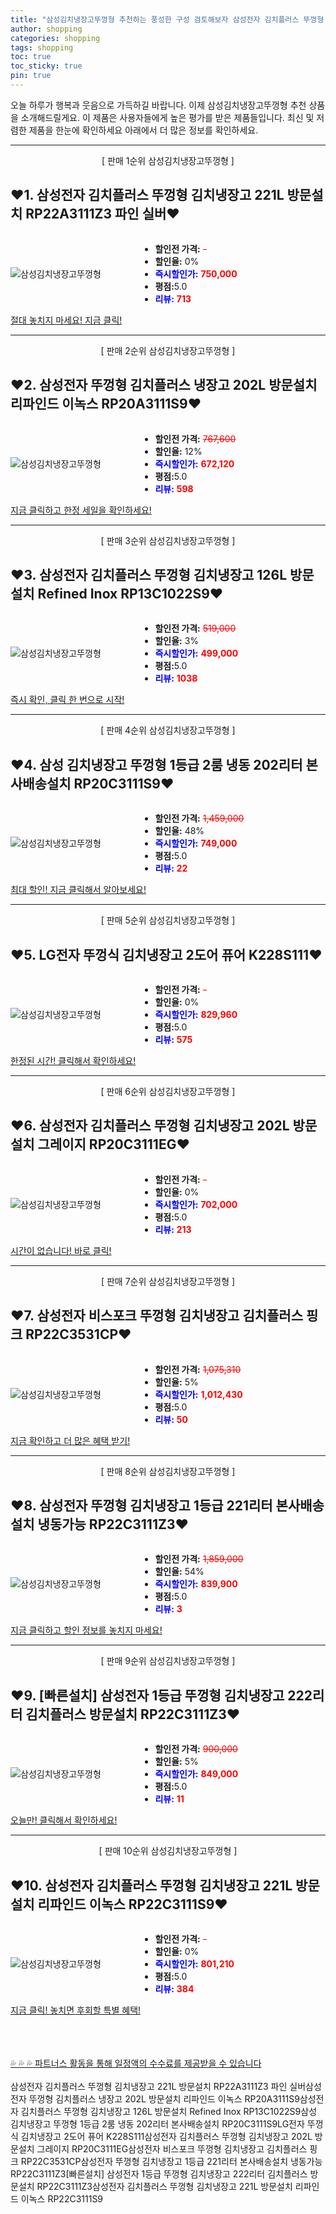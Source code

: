 ```yaml
---
title: "삼성김치냉장고뚜껑형 추천하는 풍성한 구성 검토해보자 삼성전자 김치플러스 뚜껑형 김치냉장고 221L"
author: shopping
categories: shopping
tags: shopping
toc: true
toc_sticky: true
pin: true
---
```

오늘 하루가 행복과 웃음으로 가득하길 바랍니다. 이제 삼성김치냉장고뚜껑형 추천 상품을 소개해드릴게요. 이 제품은 사용자들에게 높은 평가를 받은 제품들입니다. 최신 및 저렴한 제품을 한눈에 확인하세요 아래에서 더 많은 정보를 확인하세요.

---
<p class="toplist" style="margin: 0 auto; display: block; width: fit-content;">[ 판매 1순위 삼성김치냉장고뚜껑형 ]</p>

<h2><strong>❤️1. 삼성전자 김치플러스 뚜껑형 김치냉장고 221L 방문설치 RP22A3111Z3 파인 실버❤️</strong></h2>

<div style="display: flex; align-items: center;">
    <div style="flex: 0.4;">
        <img src="https://thumbnail6.coupangcdn.com/thumbnails/remote/230x230ex/image/retail/images/2022/12/29/16/2/3a24c6e0-2bb0-4cfd-b6f9-e832865fb5e8.jpg" alt="삼성김치냉장고뚜껑형" style="max-width: 100%;">
    </div>
    <div style="flex: 0.6; margin-left: 10px;">
        <ul>
            <li><strong>할인전 가격:</strong> <del style="color: red;">-</del></li>
            <li><strong>할인율:</strong> 0%</li>
            <li><span style='color:blue'><strong>즉시할인가:</strong></span> <span style='color:red'><strong>750,000</strong></span></li>
            <li><strong>평점:</strong>5.0</li>
            <li><span style='color:blue'><strong>리뷰:</strong></span> <span style='color:red'><strong>713</strong></span></li>
        </ul>
    </div>
</div>
<div class="center">
    <a href="https://William4Davisa.github.io?lptag=AF9450613&subid=githubio&pageKey=7030964191&traceid=V0-153&itemId=17351379727&vendorItemId=84521714806" class="myButton">
        절대 놓치지 마세요! 지금 클릭!
    </a>
</div>


---
<p class="toplist" style="margin: 0 auto; display: block; width: fit-content;">[ 판매 2순위 삼성김치냉장고뚜껑형 ]</p>

<h2><strong>❤️2. 삼성전자 뚜껑형 김치플러스 냉장고 202L 방문설치 리파인드 이녹스 RP20A3111S9❤️</strong></h2>

<div style="display: flex; align-items: center;">
    <div style="flex: 0.4;">
        <img src="https://thumbnail6.coupangcdn.com/thumbnails/remote/230x230ex/image/retail/images/2023/09/22/16/0/1d4a6a5e-a5a6-487a-84ea-d588346f8a58.jpg" alt="삼성김치냉장고뚜껑형" style="max-width: 100%;">
    </div>
    <div style="flex: 0.6; margin-left: 10px;">
        <ul>
            <li><strong>할인전 가격:</strong> <del style="color: red;">767,600</del></li>
            <li><strong>할인율:</strong> 12%</li>
            <li><span style='color:blue'><strong>즉시할인가:</strong></span> <span style='color:red'><strong>672,120</strong></span></li>
            <li><strong>평점:</strong>5.0</li>
            <li><span style='color:blue'><strong>리뷰:</strong></span> <span style='color:red'><strong>598</strong></span></li>
        </ul>
    </div>
</div>
<div class="center">
    <a href="https://William4Davisa.github.io?lptag=AF9450613&subid=githubio&pageKey=7615167596&traceid=V0-153&itemId=20177240343&vendorItemId=87269081741" class="myButton">
        지금 클릭하고 한정 세일을 확인하세요!
    </a>
</div>


---
<p class="toplist" style="margin: 0 auto; display: block; width: fit-content;">[ 판매 3순위 삼성김치냉장고뚜껑형 ]</p>

<h2><strong>❤️3. 삼성전자 김치플러스 뚜껑형 김치냉장고 126L 방문설치 Refined Inox RP13C1022S9❤️</strong></h2>

<div style="display: flex; align-items: center;">
    <div style="flex: 0.4;">
        <img src="https://thumbnail6.coupangcdn.com/thumbnails/remote/230x230ex/image/retail/images/2023/05/18/12/0/f68912e3-b65c-4653-8b7a-264cba4807f3.jpg" alt="삼성김치냉장고뚜껑형" style="max-width: 100%;">
    </div>
    <div style="flex: 0.6; margin-left: 10px;">
        <ul>
            <li><strong>할인전 가격:</strong> <del style="color: red;">519,000</del></li>
            <li><strong>할인율:</strong> 3%</li>
            <li><span style='color:blue'><strong>즉시할인가:</strong></span> <span style='color:red'><strong>499,000</strong></span></li>
            <li><strong>평점:</strong>5.0</li>
            <li><span style='color:blue'><strong>리뷰:</strong></span> <span style='color:red'><strong>1038</strong></span></li>
        </ul>
    </div>
</div>
<div class="center">
    <a href="https://William4Davisa.github.io?lptag=AF9450613&subid=githubio&pageKey=7342429961&traceid=V0-153&itemId=18875121802&vendorItemId=86003745230" class="myButton">
        즉시 확인, 클릭 한 번으로 시작!
    </a>
</div>


---
<p class="toplist" style="margin: 0 auto; display: block; width: fit-content;">[ 판매 4순위 삼성김치냉장고뚜껑형 ]</p>

<h2><strong>❤️4. 삼성 김치냉장고 뚜껑형 1등급 2룸 냉동 202리터 본사배송설치 RP20C3111S9❤️</strong></h2>

<div style="display: flex; align-items: center;">
    <div style="flex: 0.4;">
        <img src="https://thumbnail6.coupangcdn.com/thumbnails/remote/230x230ex/image/vendor_inventory/4c0c/f333a2861346c94f2a8a2e9e4ae0c8e025aac8c61a865cd87250660421d3.jpg" alt="삼성김치냉장고뚜껑형" style="max-width: 100%;">
    </div>
    <div style="flex: 0.6; margin-left: 10px;">
        <ul>
            <li><strong>할인전 가격:</strong> <del style="color: red;">1,459,000</del></li>
            <li><strong>할인율:</strong> 48%</li>
            <li><span style='color:blue'><strong>즉시할인가:</strong></span> <span style='color:red'><strong>749,000</strong></span></li>
            <li><strong>평점:</strong>5.0</li>
            <li><span style='color:blue'><strong>리뷰:</strong></span> <span style='color:red'><strong>22</strong></span></li>
        </ul>
    </div>
</div>
<div class="center">
    <a href="https://William4Davisa.github.io?lptag=AF9450613&subid=githubio&pageKey=7762050015&traceid=V0-153&itemId=20933820317&vendorItemId=86471247006" class="myButton">
        최대 할인! 지금 클릭해서 알아보세요!
    </a>
</div>


---
<p class="toplist" style="margin: 0 auto; display: block; width: fit-content;">[ 판매 5순위 삼성김치냉장고뚜껑형 ]</p>

<h2><strong>❤️5. LG전자 뚜껑식 김치냉장고 2도어 퓨어 K228S111❤️</strong></h2>

<div style="display: flex; align-items: center;">
    <div style="flex: 0.4;">
        <img src="https://thumbnail9.coupangcdn.com/thumbnails/remote/230x230ex/image/vendor_inventory/928d/394f794cca84a503b1f8c8ab3763ffa84a394847e7e48b110772ee0faaab.jpg" alt="삼성김치냉장고뚜껑형" style="max-width: 100%;">
    </div>
    <div style="flex: 0.6; margin-left: 10px;">
        <ul>
            <li><strong>할인전 가격:</strong> <del style="color: red;">-</del></li>
            <li><strong>할인율:</strong> 0%</li>
            <li><span style='color:blue'><strong>즉시할인가:</strong></span> <span style='color:red'><strong>829,960</strong></span></li>
            <li><strong>평점:</strong>5.0</li>
            <li><span style='color:blue'><strong>리뷰:</strong></span> <span style='color:red'><strong>575</strong></span></li>
        </ul>
    </div>
</div>
<div class="center">
    <a href="https://William4Davisa.github.io?lptag=AF9450613&subid=githubio&pageKey=7759444253&traceid=V0-153&itemId=20408084773&vendorItemId=87647625394" class="myButton">
        한정된 시간! 클릭해서 확인하세요!
    </a>
</div>


---
<p class="toplist" style="margin: 0 auto; display: block; width: fit-content;">[ 판매 6순위 삼성김치냉장고뚜껑형 ]</p>

<h2><strong>❤️6. 삼성전자 김치플러스 뚜껑형 김치냉장고 202L 방문설치 그레이지 RP20C3111EG❤️</strong></h2>

<div style="display: flex; align-items: center;">
    <div style="flex: 0.4;">
        <img src="https://thumbnail10.coupangcdn.com/thumbnails/remote/230x230ex/image/vendor_inventory/818e/4a7e51d1737652d975af5bc7794601fc069470fc220cdf774a7a28644968.jpg" alt="삼성김치냉장고뚜껑형" style="max-width: 100%;">
    </div>
    <div style="flex: 0.6; margin-left: 10px;">
        <ul>
            <li><strong>할인전 가격:</strong> <del style="color: red;">-</del></li>
            <li><strong>할인율:</strong> 0%</li>
            <li><span style='color:blue'><strong>즉시할인가:</strong></span> <span style='color:red'><strong>702,000</strong></span></li>
            <li><strong>평점:</strong>5.0</li>
            <li><span style='color:blue'><strong>리뷰:</strong></span> <span style='color:red'><strong>213</strong></span></li>
        </ul>
    </div>
</div>
<div class="center">
    <a href="https://William4Davisa.github.io?lptag=AF9450613&subid=githubio&pageKey=7350966106&traceid=V0-153&itemId=18916110237&vendorItemId=87718215177" class="myButton">
        시간이 없습니다! 바로 클릭!
    </a>
</div>


---
<p class="toplist" style="margin: 0 auto; display: block; width: fit-content;">[ 판매 7순위 삼성김치냉장고뚜껑형 ]</p>

<h2><strong>❤️7. 삼성전자 비스포크 뚜껑형 김치냉장고 김치플러스 핑크 RP22C3531CP❤️</strong></h2>

<div style="display: flex; align-items: center;">
    <div style="flex: 0.4;">
        <img src="https://thumbnail10.coupangcdn.com/thumbnails/remote/230x230ex/image/retail/images/2023/09/26/18/7/65992f4f-fdbf-4a9e-bed4-9382e3a12e97.jpg" alt="삼성김치냉장고뚜껑형" style="max-width: 100%;">
    </div>
    <div style="flex: 0.6; margin-left: 10px;">
        <ul>
            <li><strong>할인전 가격:</strong> <del style="color: red;">1,075,310</del></li>
            <li><strong>할인율:</strong> 5%</li>
            <li><span style='color:blue'><strong>즉시할인가:</strong></span> <span style='color:red'><strong>1,012,430</strong></span></li>
            <li><strong>평점:</strong>5.0</li>
            <li><span style='color:blue'><strong>리뷰:</strong></span> <span style='color:red'><strong>50</strong></span></li>
        </ul>
    </div>
</div>
<div class="center">
    <a href="https://William4Davisa.github.io?lptag=AF9450613&subid=githubio&pageKey=7621948284&traceid=V0-153&itemId=20210001809&vendorItemId=87300108373" class="myButton">
        지금 확인하고 더 많은 혜택 받기!
    </a>
</div>


---
<p class="toplist" style="margin: 0 auto; display: block; width: fit-content;">[ 판매 8순위 삼성김치냉장고뚜껑형 ]</p>

<h2><strong>❤️8. 삼성전자 뚜껑형 김치냉장고 1등급 221리터 본사배송설치 냉동가능 RP22C3111Z3❤️</strong></h2>

<div style="display: flex; align-items: center;">
    <div style="flex: 0.4;">
        <img src="https://thumbnail8.coupangcdn.com/thumbnails/remote/230x230ex/image/vendor_inventory/dae3/98627623b4fc458d1d46ec185dda69b3b081bfc26607adc643402dfb343f.jpg" alt="삼성김치냉장고뚜껑형" style="max-width: 100%;">
    </div>
    <div style="flex: 0.6; margin-left: 10px;">
        <ul>
            <li><strong>할인전 가격:</strong> <del style="color: red;">1,859,000</del></li>
            <li><strong>할인율:</strong> 54%</li>
            <li><span style='color:blue'><strong>즉시할인가:</strong></span> <span style='color:red'><strong>839,900</strong></span></li>
            <li><strong>평점:</strong>5.0</li>
            <li><span style='color:blue'><strong>리뷰:</strong></span> <span style='color:red'><strong>3</strong></span></li>
        </ul>
    </div>
</div>
<div class="center">
    <a href="https://William4Davisa.github.io?lptag=AF9450613&subid=githubio&pageKey=7442928470&traceid=V0-153&itemId=19358157204&vendorItemId=86471205365" class="myButton">
        지금 클릭하고 할인 정보를 놓치지 마세요!
    </a>
</div>


---
<p class="toplist" style="margin: 0 auto; display: block; width: fit-content;">[ 판매 9순위 삼성김치냉장고뚜껑형 ]</p>

<h2><strong>❤️9. [빠른설치] 삼성전자 1등급 뚜껑형 김치냉장고 222리터 김치플러스 방문설치 RP22C3111Z3❤️</strong></h2>

<div style="display: flex; align-items: center;">
    <div style="flex: 0.4;">
        <img src="https://thumbnail6.coupangcdn.com/thumbnails/remote/230x230ex/image/vendor_inventory/d04b/0fcd792c33d0912de1ae31a3011fedd92388ffa6b011bb80366f48aa7bf9.jpg" alt="삼성김치냉장고뚜껑형" style="max-width: 100%;">
    </div>
    <div style="flex: 0.6; margin-left: 10px;">
        <ul>
            <li><strong>할인전 가격:</strong> <del style="color: red;">900,000</del></li>
            <li><strong>할인율:</strong> 5%</li>
            <li><span style='color:blue'><strong>즉시할인가:</strong></span> <span style='color:red'><strong>849,000</strong></span></li>
            <li><strong>평점:</strong>5.0</li>
            <li><span style='color:blue'><strong>리뷰:</strong></span> <span style='color:red'><strong>11</strong></span></li>
        </ul>
    </div>
</div>
<div class="center">
    <a href="https://William4Davisa.github.io?lptag=AF9450613&subid=githubio&pageKey=7762050073&traceid=V0-153&itemId=20933820515&vendorItemId=88014091432" class="myButton">
        오늘만! 클릭해서 확인하세요!
    </a>
</div>


---
<p class="toplist" style="margin: 0 auto; display: block; width: fit-content;">[ 판매 10순위 삼성김치냉장고뚜껑형 ]</p>

<h2><strong>❤️10. 삼성전자 김치플러스 뚜껑형 김치냉장고 221L 방문설치 리파인드 이녹스 RP22C3111S9❤️</strong></h2>

<div style="display: flex; align-items: center;">
    <div style="flex: 0.4;">
        <img src="https://thumbnail9.coupangcdn.com/thumbnails/remote/230x230ex/image/vendor_inventory/d551/6ec69ea7d846f49123c5ff1ab6454030dafded61d7df636b21e580f6a037.jpg" alt="삼성김치냉장고뚜껑형" style="max-width: 100%;">
    </div>
    <div style="flex: 0.6; margin-left: 10px;">
        <ul>
            <li><strong>할인전 가격:</strong> <del style="color: red;">-</del></li>
            <li><strong>할인율:</strong> 0%</li>
            <li><span style='color:blue'><strong>즉시할인가:</strong></span> <span style='color:red'><strong>801,210</strong></span></li>
            <li><strong>평점:</strong>5.0</li>
            <li><span style='color:blue'><strong>리뷰:</strong></span> <span style='color:red'><strong>384</strong></span></li>
        </ul>
    </div>
</div>
<div class="center">
    <a href="https://William4Davisa.github.io?lptag=AF9450613&subid=githubio&pageKey=7350966080&traceid=V0-153&itemId=19303782230&vendorItemId=86533206991" class="myButton">
        지금 클릭! 놓치면 후회할 특별 혜택!
    </a>
</div>

<br><br><br>[💦 💦 💦 파트너스 활동을 통해 일정액의 수수료를 제공받을 수 있습니다](https://link.coupang.com/a/bcpT2c)<br><br>삼성전자 김치플러스 뚜껑형 김치냉장고 221L 방문설치 RP22A3111Z3 파인 실버삼성전자 뚜껑형 김치플러스 냉장고 202L 방문설치 리파인드 이녹스 RP20A3111S9삼성전자 김치플러스 뚜껑형 김치냉장고 126L 방문설치 Refined Inox RP13C1022S9삼성 김치냉장고 뚜껑형 1등급 2룸 냉동 202리터 본사배송설치 RP20C3111S9LG전자 뚜껑식 김치냉장고 2도어 퓨어 K228S111삼성전자 김치플러스 뚜껑형 김치냉장고 202L 방문설치 그레이지 RP20C3111EG삼성전자 비스포크 뚜껑형 김치냉장고 김치플러스 핑크 RP22C3531CP삼성전자 뚜껑형 김치냉장고 1등급 221리터 본사배송설치 냉동가능 RP22C3111Z3[빠른설치] 삼성전자 1등급 뚜껑형 김치냉장고 222리터 김치플러스 방문설치 RP22C3111Z3삼성전자 김치플러스 뚜껑형 김치냉장고 221L 방문설치 리파인드 이녹스 RP22C3111S9